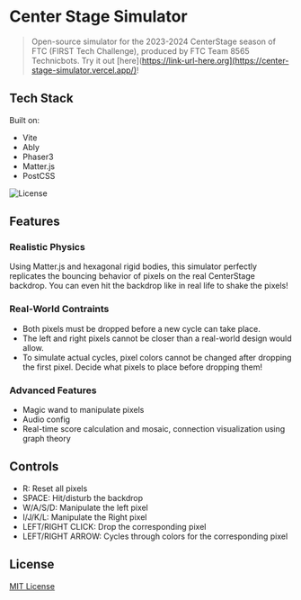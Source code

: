 # Center Stage Simulator
> Open-source simulator for the 2023-2024 CenterStage season of FTC (FIRST Tech Challenge), produced by FTC Team 8565 Technicbots.
> Try it out [here](https://link-url-here.org](https://center-stage-simulator.vercel.app/)!

## Tech Stack
Built on:
<ul>
  <li>Vite</li>
  <li>Ably</li>
  <li>Phaser3</li>
  <li>Matter.js</li>
  <li>PostCSS</li>
</ul>

![License](https://img.shields.io/badge/license-MIT-green)

## Features
### Realistic Physics
Using Matter.js and hexagonal rigid bodies, this simulator perfectly replicates the bouncing behavior of pixels on the real CenterStage backdrop. You can even hit the backdrop like in real life to shake the pixels!

### Real-World Contraints
<ul>
  <li>Both pixels must be dropped before a new cycle can take place.</li>
  <li>The left and right pixels cannot be closer than a real-world design would allow.</li>
  <li>To simulate actual cycles, pixel colors cannot be changed after dropping the first pixel. Decide what pixels to place before dropping them!</li>
</ul>

### Advanced Features
<ul>
  <li>Magic wand to manipulate pixels</li>
  <li>Audio config</li>
  <li>Real-time score calculation and mosaic, connection visualization using graph theory</li>
</ul>

## Controls
<ul>
  <li>R: Reset all pixels</li>
  <li>SPACE: Hit/disturb the backdrop</li>
  <li>W/A/S/D: Manipulate the left pixel</li>
  <li>I/J/K/L: Manipulate the Right pixel</li>
  <li>LEFT/RIGHT CLICK: Drop the corresponding pixel</li>
  <li>LEFT/RIGHT ARROW: Cycles through colors for the corresponding pixel</li>
</ul>

## License
[MIT License](https://github.com/ourcade/phaser3-vite-template/blob/master/LICENSE)
